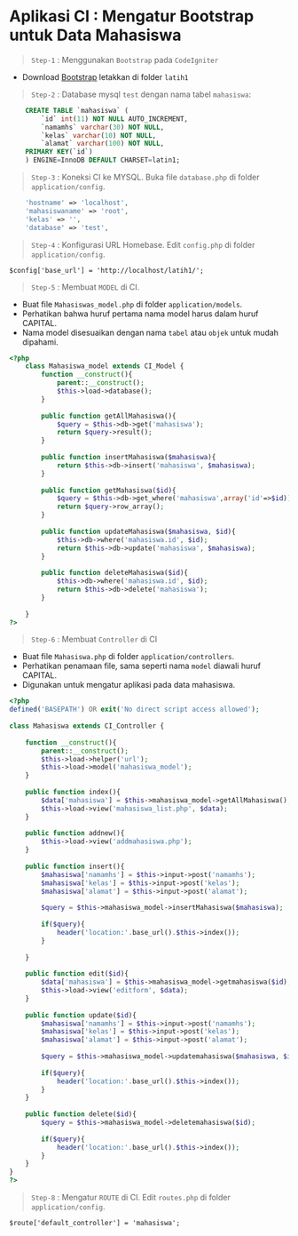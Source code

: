 # Aplikasi CI : Mengatur Bootstrap untuk Data Mahasiswa

> `Step-1` : Menggunakan  `Bootstrap` pada `CodeIgniter`

* Download [Bootstrap](https://github.com/nurcahyobn/web2/raw/master/bootstrap.zip) letakkan di folder `latih1`

> `Step-2` : Database mysql `test` dengan nama tabel `mahasiswa`:

```sql
    CREATE TABLE `mahasiswa` (
        `id` int(11) NOT NULL AUTO_INCREMENT,
        `namamhs` varchar(30) NOT NULL,
        `kelas` varchar(10) NOT NULL,
        `alamat` varchar(100) NOT NULL,
    PRIMARY KEY(`id`)
    ) ENGINE=InnoDB DEFAULT CHARSET=latin1;
```

> `Step-3` : Koneksi CI ke MYSQL. Buka file `database.php` di folder `application/config`.

```php
	'hostname' => 'localhost',
	'mahasiswaname' => 'root',
	'kelas' => '',
	'database' => 'test',
```

> `Step-4` : Konfigurasi URL Homebase. Edit `config.php` di folder `application/config`.

```
$config['base_url'] = 'http://localhost/latih1/';
```

> `Step-5` : Membuat `MODEL` di CI. 

* Buat file `Mahasiswas_model.php` di folder `application/models`.
* Perhatikan bahwa huruf pertama nama model harus dalam huruf CAPITAL.
* Nama model disesuaikan dengan nama `tabel` atau `objek` untuk mudah dipahami.

```php
<?php
	class Mahasiswa_model extends CI_Model {
		function __construct(){
			parent::__construct();
			$this->load->database();
		}
 
		public function getAllMahasiswa(){
			$query = $this->db->get('mahasiswa');
			return $query->result(); 
		}
 
		public function insertMahasiswa($mahasiswa){
			return $this->db->insert('mahasiswa', $mahasiswa);
		}
 
		public function getMahasiswa($id){
			$query = $this->db->get_where('mahasiswa',array('id'=>$id));
			return $query->row_array();
		}
 
		public function updateMahasiswa($mahasiswa, $id){
			$this->db->where('mahasiswa.id', $id);
			return $this->db->update('mahasiswa', $mahasiswa);
		}
 
		public function deleteMahasiswa($id){
			$this->db->where('mahasiswa.id', $id);
			return $this->db->delete('mahasiswa');
		}
 
	}
?>
```

> `Step-6` : Membuat `Controller` di CI

* Buat file `Mahasiswa.php` di folder `application/controllers`.
* Perhatikan penamaan file, sama seperti nama `model` diawali huruf CAPITAL.
* Digunakan untuk mengatur aplikasi pada data mahasiswa.

```php
<?php
defined('BASEPATH') OR exit('No direct script access allowed');
 
class Mahasiswa extends CI_Controller {
 
	function __construct(){
		parent::__construct();
		$this->load->helper('url');
		$this->load->model('mahasiswa_model');
	}
 
	public function index(){
		$data['mahasiswa'] = $this->mahasiswa_model->getAllMahasiswa();
		$this->load->view('mahasiswa_list.php', $data);
	}
 
	public function addnew(){
		$this->load->view('addmahasiswa.php');
	}
 
	public function insert(){
		$mahasiswa['namamhs'] = $this->input->post('namamhs');
		$mahasiswa['kelas'] = $this->input->post('kelas');
		$mahasiswa['alamat'] = $this->input->post('alamat');
 
		$query = $this->mahasiswa_model->insertMahasiswa($mahasiswa);
 
		if($query){
			header('location:'.base_url().$this->index());
		}
 
	}
 
	public function edit($id){
		$data['mahasiswa'] = $this->mahasiswa_model->getmahasiswa($id);
		$this->load->view('editform', $data);
	}
 
	public function update($id){
		$mahasiswa['namamhs'] = $this->input->post('namamhs');
		$mahasiswa['kelas'] = $this->input->post('kelas');
		$mahasiswa['alamat'] = $this->input->post('alamat');
 
		$query = $this->mahasiswa_model->updatemahasiswa($mahasiswa, $id);
 
		if($query){
			header('location:'.base_url().$this->index());
		}
	}
 
	public function delete($id){
		$query = $this->mahasiswa_model->deletemahasiswa($id);
 
		if($query){
			header('location:'.base_url().$this->index());
		}
	}
} 
?>
```

> `Step-8` : Mengatur `ROUTE` di CI. Edit `routes.php` di folder `application/config`.

```
$route['default_controller'] = 'mahasiswa';
```
